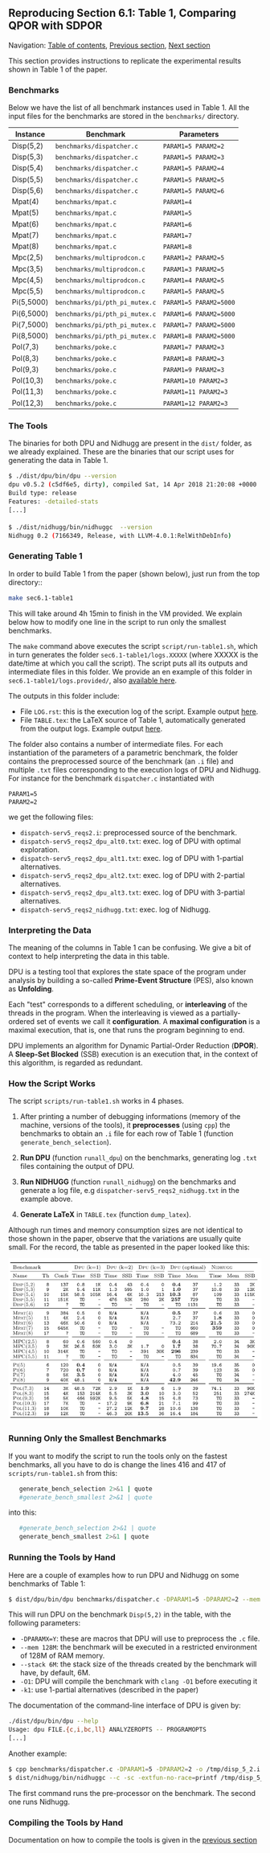 ## Reproducing Section 6.1: Table 1, Comparing QPOR with SDPOR

Navigation: [Table of contents], [Previous section], [Next section]

[Table of contents]: 1-intro.md#index
[Previous section]: 2-compiling-tools.md
[Next section]: 4-section-6.2.md

This section provides instructions to replicate the experimental results shown
in Table 1 of the paper.

### Benchmarks

Below we have the list of all benchmark instances used in Table 1.  All the
input files for the benchmarks are stored in the `benchmarks/` directory.

| Instance   | Benchmark                      | Parameters
| -----------|--------------------------------| ------------------------
| Disp(5,2)  | `benchmarks/dispatcher.c`      | `PARAM1=5 PARAM2=2`
| Disp(5,3)  | `benchmarks/dispatcher.c`      | `PARAM1=5 PARAM2=3`
| Disp(5,4)  | `benchmarks/dispatcher.c`      | `PARAM1=5 PARAM2=4`
| Disp(5,5)  | `benchmarks/dispatcher.c`      | `PARAM1=5 PARAM2=5`
| Disp(5,6)  | `benchmarks/dispatcher.c`      | `PARAM1=5 PARAM2=6`
| Mpat(4)    | `benchmarks/mpat.c`            | `PARAM1=4`
| Mpat(5)    | `benchmarks/mpat.c`            | `PARAM1=5`
| Mpat(6)    | `benchmarks/mpat.c`            | `PARAM1=6`
| Mpat(7)    | `benchmarks/mpat.c`            | `PARAM1=7`
| Mpat(8)    | `benchmarks/mpat.c`            | `PARAM1=8`
| Mpc(2,5)   | `benchmarks/multiprodcon.c`    | `PARAM1=2 PARAM2=5`
| Mpc(3,5)   | `benchmarks/multiprodcon.c`    | `PARAM1=3 PARAM2=5`
| Mpc(4,5)   | `benchmarks/multiprodcon.c`    | `PARAM1=4 PARAM2=5`
| Mpc(5,5)   | `benchmarks/multiprodcon.c`    | `PARAM1=5 PARAM2=5`
| Pi(5,5000) | `benchmarks/pi/pth_pi_mutex.c` | `PARAM1=5 PARAM2=5000`
| Pi(6,5000) | `benchmarks/pi/pth_pi_mutex.c` | `PARAM1=6 PARAM2=5000`
| Pi(7,5000) | `benchmarks/pi/pth_pi_mutex.c` | `PARAM1=7 PARAM2=5000`
| Pi(8,5000) | `benchmarks/pi/pth_pi_mutex.c` | `PARAM1=8 PARAM2=5000`
| Pol(7,3)  | `benchmarks/poke.c`            | `PARAM1=7 PARAM2=3`
| Pol(8,3)  | `benchmarks/poke.c`            | `PARAM1=8 PARAM2=3`
| Pol(9,3)  | `benchmarks/poke.c`            | `PARAM1=9 PARAM2=3`
| Pol(10,3)  | `benchmarks/poke.c`            | `PARAM1=10 PARAM2=3`
| Pol(11,3)  | `benchmarks/poke.c`            | `PARAM1=11 PARAM2=3`
| Pol(12,3)  | `benchmarks/poke.c`            | `PARAM1=12 PARAM2=3`

### The Tools

The binaries for both DPU and Nidhugg are present in the `dist/` folder, as we
already explained. These are the binaries that our script uses for generating
the data in Table 1.

```sh
$ ./dist/dpu/bin/dpu --version
dpu v0.5.2 (c5df6e5, dirty), compiled Sat, 14 Apr 2018 21:20:08 +0000
Build type: release
Features: -detailed-stats 
[...]

$ ./dist/nidhugg/bin/nidhuggc  --version
Nidhugg 0.2 (7166349, Release, with LLVM-4.0.1:RelWithDebInfo)
```

### Generating Table 1

In order to build Table 1 from the paper (shown below), just run from the top directory::

```sh
make sec6.1-table1
```

This will take around 4h 15min to finish in the VM provided. We explain below
how to modify one line in the script to run only the smallest benchmarks.

The `make` command above executes the script `script/run-table1.sh`, which in
turn generates the folder `sec6.1-table1/logs.XXXXX` (where XXXXX is the
date/time at which you call the script). The script puts all its outputs and
intermediate files in this folder.  We provide an en example of this folder in
`sec6.1-table1/logs.provided/`, also [available here](../sec6.1-table1/logs.provided/).

The outputs in this folder include:

* File `LOG.rst`: this is the execution log of the script.
  Example output [here](../sec6.1-table1/logs.provided/LOG.rst).
* File `TABLE.tex`: the LaTeX source of Table 1, automatically generated from the output logs.
  Example output [here](../sec6.1-table1/logs.provided/TABLE.tex).

The folder also contains a number of intermediate files.  For each instantiation
of the parameters of a parametric benchmark, the folder contains the
preprocessed source of the benchmark  (an `.i` file) and multiple `.txt` files
corresponding to the execution logs of DPU and Nidhugg. For instance for the
benchmark `dispatcher.c` instantiated with

```
PARAM1=5
PARAM2=2
```

we get the following files:

* `dispatch-serv5_reqs2.i`: preprocessed source of the benchmark.
* `dispatch-serv5_reqs2_dpu_alt0.txt`: exec. log of DPU with optimal exploration.
* `dispatch-serv5_reqs2_dpu_alt1.txt`: exec. log of DPU with 1-partial alternatives.
* `dispatch-serv5_reqs2_dpu_alt2.txt`: exec. log of DPU with 2-partial alternatives.
* `dispatch-serv5_reqs2_dpu_alt3.txt`: exec. log of DPU with 3-partial alternatives.
* `dispatch-serv5_reqs2_nidhugg.txt`: exec. log of Nidhugg.


### Interpreting the Data

The meaning of the columns in Table 1 can be confusing. We give a bit of context
to help interpreting the data in this table.

DPU is a testing tool that explores the state space of the program under
analysis by building a so-called **Prime-Event Structure** (PES), also known as
**Unfolding**.

Each "test" corresponds to a different scheduling, or **interleaving** of the
threads in the program. When the interleaving is viewed as a partially-ordered
set of events we call it **configuration**.  A **maximal configuration** is a
maximal execution, that is, one that runs the program beginning to end.

DPU implements an algorithm for Dynamic Partial-Order Reduction (**DPOR**).  A
**Sleep-Set Blocked** (SSB) execution is an execution that, in the context of
this algorithm, is regarded as redundant.


### How the Script Works

The script `scripts/run-table1.sh` works in 4 phases.

1. After printing a number of debugging informations (memory of the machine,
   versions of the tools), it **preprocesses** (using `cpp`)
   the benchmarks to obtain an `.i` file for each row of Table 1 (function
   `generate_bench_selection`).

2. **Run DPU** (function `runall_dpu`) on the benchmarks, generating log `.txt`
   files containing the output of DPU.

3. **Run NIDHUGG** (function `runall_nidhugg`) on the benchmarks and generate a
   log file, e.g `dispatcher-serv5_reqs2_nidhugg.txt` in the example above.

4. **Generate LaTeX** in `TABLE.tex` (function `dump_latex`).

Although run times and memory consumption sizes are not identical to those
shown in the paper, observe that the variations are usually quite small.
For the record, the table as presented in the paper looked like this:

![Table 1 in the paper.](img/table1.png)

### Running Only the Smallest Benchmarks

If you want to modify the script to run the tools only on the fastest
benchmarks, all you have to do is change the lines 416 and 417 of
`scripts/run-table1.sh` from this:

```sh
   generate_bench_selection 2>&1 | quote
   #generate_bench_smallest 2>&1 | quote
```

into this:

```sh
   #generate_bench_selection 2>&1 | quote
   generate_bench_smallest 2>&1 | quote
```

### Running the Tools by Hand

Here are a couple of examples how to run DPU and Nidhugg on some benchmarks of
Table 1:

```sh
$ dist/dpu/bin/dpu benchmarks/dispatcher.c -DPARAM1=5 -DPARAM2=2 --mem 128M --stack 6M -O1 -k1
```

This will run DPU on the benchmark `Disp(5,2)` in the table, with the following
parameters:

* `-DPARAMX=Y`: these are macros that DPU will use to preprocess the `.c` file.
* `--mem 128M`: the benchmark will be executed in a restricted environment of
  128M of RAM memory.
* `--stack 6M`: the stack size of the threads created by the benchmark will have,
  by default, 6M.
* `-O1`: DPU will compile the benchmark with `clang -O1` before executing it
* `-k1`: use 1-partial alternatives (described in the paper)

The documentation of the command-line interface of DPU is given by:
```sh
./dist/dpu/bin/dpu --help
Usage: dpu FILE.{c,i,bc,ll} ANALYZEROPTS -- PROGRAMOPTS
[...]
```

Another example:

```sh
$ cpp benchmarks/dispatcher.c -DPARAM1=5 -DPARAM2=2 -o /tmp/disp_5_2.i
$ dist/nidhugg/bin/nidhuggc --c -sc -extfun-no-race=printf /tmp/disp_5_2.i
```

The first command runs the pre-processor on the benchmark. The second one runs
Nidhugg.

### Compiling the Tools by Hand

Documentation on how to compile the tools is given in the
[previous section](2-compiling-tools.md)
